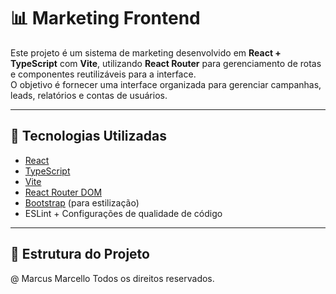 # 📊 Marketing Frontend

Este projeto é um sistema de marketing desenvolvido em **React + TypeScript** com **Vite**, utilizando **React Router** para gerenciamento de rotas e componentes reutilizáveis para a interface.  
O objetivo é fornecer uma interface organizada para gerenciar campanhas, leads, relatórios e contas de usuários.

---

## 🚀 Tecnologias Utilizadas

- [React](https://reactjs.org/)
- [TypeScript](https://www.typescriptlang.org/)
- [Vite](https://vitejs.dev/)
- [React Router DOM](https://reactrouter.com/)
- [Bootstrap](https://getbootstrap.com/) (para estilização)
- ESLint + Configurações de qualidade de código

---

## 📂 Estrutura do Projeto

@ Marcus Marcello Todos os direitos reservados.
